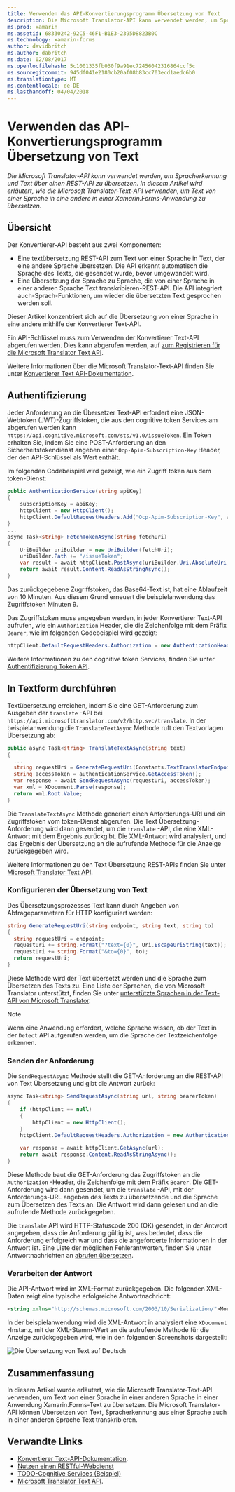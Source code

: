 ```yaml
---
title: Verwenden das API-Konvertierungsprogramm Übersetzung von Text
description: Die Microsoft Translator-API kann verwendet werden, um Spracherkennung und Text über einen REST-API zu übersetzen. In diesem Artikel wird erläutert, wie die Microsoft Translator-Text-API verwenden, um Text von einer Sprache in eine andere in einer Xamarin.Forms-Anwendung zu übersetzen.
ms.prod: xamarin
ms.assetid: 68330242-92C5-46F1-B1E3-2395D8823B0C
ms.technology: xamarin-forms
author: davidbritch
ms.author: dabritch
ms.date: 02/08/2017
ms.openlocfilehash: 5c1001335fb030f9a91ec72456042316864ccf5c
ms.sourcegitcommit: 945df041e2180cb20af08b83cc703ecd1aedc6b0
ms.translationtype: MT
ms.contentlocale: de-DE
ms.lasthandoff: 04/04/2018
---
```

# <a name="text-translation-using-the-translator-api"></a>Verwenden das API-Konvertierungsprogramm Übersetzung von Text

_Die Microsoft Translator-API kann verwendet werden, um Spracherkennung und Text über einen REST-API zu übersetzen. In diesem Artikel wird erläutert, wie die Microsoft Translator-Text-API verwenden, um Text von einer Sprache in eine andere in einer Xamarin.Forms-Anwendung zu übersetzen._

## <a name="overview"></a>Übersicht

Der Konvertierer-API besteht aus zwei Komponenten:

- Eine textübersetzung REST-API zum Text von einer Sprache in Text, der eine andere Sprache übersetzen. Die API erkennt automatisch die Sprache des Texts, die gesendet wurde, bevor umgewandelt wird.
- Eine Übersetzung der Sprache zu Sprache, die von einer Sprache in einer anderen Sprache Text transkribieren-REST-API. Die API integriert auch-Sprach-Funktionen, um wieder die übersetzten Text gesprochen werden soll.

Dieser Artikel konzentriert sich auf die Übersetzung von einer Sprache in eine andere mithilfe der Konvertierer Text-API.

Ein API-Schlüssel muss zum Verwenden der Konvertierer Text-API abgerufen werden. Dies kann abgerufen werden, auf [zum Registrieren für die Microsoft Translator Text API](/azure/cognitive-services/translator/translator-text-how-to-signup/).

Weitere Informationen über die Microsoft Translator-Text-API finden Sie unter [Konvertierer Text API-Dokumentation](/azure/cognitive-services/translator/).

## <a name="authentication"></a>Authentifizierung

Jeder Anforderung an die Übersetzer Text-API erfordert eine JSON-Webtoken (JWT)-Zugriffstoken, die aus den cognitive token Services am abgerufen werden kann `https://api.cognitive.microsoft.com/sts/v1.0/issueToken`. Ein Token erhalten Sie, indem Sie eine POST-Anforderung an den Sicherheitstokendienst angeben einer `Ocp-Apim-Subscription-Key` Header, der den API-Schlüssel als Wert enthält.

Im folgenden Codebeispiel wird gezeigt, wie ein Zugriff token aus dem token-Dienst:

```csharp
public AuthenticationService(string apiKey)
{
    subscriptionKey = apiKey;
    httpClient = new HttpClient();
    httpClient.DefaultRequestHeaders.Add("Ocp-Apim-Subscription-Key", apiKey);
}
...
async Task<string> FetchTokenAsync(string fetchUri)
{
    UriBuilder uriBuilder = new UriBuilder(fetchUri);
    uriBuilder.Path += "/issueToken";
    var result = await httpClient.PostAsync(uriBuilder.Uri.AbsoluteUri, null);
    return await result.Content.ReadAsStringAsync();
}
```

Das zurückgegebene Zugriffstoken, das Base64-Text ist, hat eine Ablaufzeit von 10 Minuten. Aus diesem Grund erneuert die beispielanwendung das Zugriffstoken Minuten 9.

Das Zugriffstoken muss angegeben werden, in jeder Konvertierer Text-API aufrufen, wie ein `Authorization` Header, die die Zeichenfolge mit dem Präfix `Bearer`, wie im folgenden Codebeispiel wird gezeigt:

```csharp
httpClient.DefaultRequestHeaders.Authorization = new AuthenticationHeaderValue("Bearer", bearerToken);
```

Weitere Informationen zu den cognitive token Services, finden Sie unter [Authentifizierung Token API](http://docs.microsofttranslator.com/oauth-token.html).

## <a name="performing-text-translation"></a>In Textform durchführen

Textübersetzung erreichen, indem Sie eine GET-Anforderung zum Ausgeben der `translate` -API bei `https://api.microsofttranslator.com/v2/http.svc/translate`. In der beispielanwendung die `TranslateTextAsync` Methode ruft den Textvorlagen Übersetzung ab:

```csharp
public async Task<string> TranslateTextAsync(string text)
{
  ...
  string requestUri = GenerateRequestUri(Constants.TextTranslatorEndpoint, text, "en", "de");
  string accessToken = authenticationService.GetAccessToken();
  var response = await SendRequestAsync(requestUri, accessToken);
  var xml = XDocument.Parse(response);
  return xml.Root.Value;
}
```

Die `TranslateTextAsync` Methode generiert einen Anforderungs-URI und ein Zugriffstoken vom token-Dienst abgerufen. Die Text Übersetzung-Anforderung wird dann gesendet, um die `translate` -API, die eine XML-Antwort mit dem Ergebnis zurückgibt. Die XML-Antwort wird analysiert, und das Ergebnis der Übersetzung an die aufrufende Methode für die Anzeige zurückgegeben wird.

Weitere Informationen zu den Text Übersetzung REST-APIs finden Sie unter [Microsoft Translator Text API](http://docs.microsofttranslator.com/text-translate.html).

### <a name="configuring-text-translation"></a>Konfigurieren der Übersetzung von Text

Des Übersetzungsprozesses Text kann durch Angeben von Abfrageparametern für HTTP konfiguriert werden:

```csharp
string GenerateRequestUri(string endpoint, string text, string to)
{
  string requestUri = endpoint;
  requestUri += string.Format("?text={0}", Uri.EscapeUriString(text));
  requestUri += string.Format("&to={0}", to);
  return requestUri;
}
```

Diese Methode wird der Text übersetzt werden und die Sprache zum Übersetzen des Texts zu. Eine Liste der Sprachen, die von Microsoft Translator unterstützt, finden Sie unter [unterstützte Sprachen in der Text-API von Microsoft Translator](/azure/cognitive-services/translator/languages/).

> [!NOTE]
> Wenn eine Anwendung erfordert, welche Sprache wissen, ob der Text in der `Detect` API aufgerufen werden, um die Sprache der Textzeichenfolge erkennen.

### <a name="sending-the-request"></a>Senden der Anforderung

Die `SendRequestAsync` Methode stellt die GET-Anforderung an die REST-API von Text Übersetzung und gibt die Antwort zurück:

```csharp
async Task<string> SendRequestAsync(string url, string bearerToken)
{
    if (httpClient == null)
    {
        httpClient = new HttpClient();
    }
    httpClient.DefaultRequestHeaders.Authorization = new AuthenticationHeaderValue("Bearer", bearerToken);

    var response = await httpClient.GetAsync(url);
    return await response.Content.ReadAsStringAsync();
}
```

Diese Methode baut die GET-Anforderung das Zugriffstoken an die `Authorization` -Header, die Zeichenfolge mit dem Präfix `Bearer`. Die GET-Anforderung wird dann gesendet, um die `translate` -API, mit der Anforderungs-URL angeben des Texts zu übersetzende und die Sprache zum Übersetzen des Texts an. Die Antwort wird dann gelesen und an die aufrufende Methode zurückgegeben.

Die `translate` API wird HTTP-Statuscode 200 (OK) gesendet, in der Antwort angegeben, dass die Anforderung gültig ist, was bedeutet, dass die Anforderung erfolgreich war und dass die angeforderte Informationen in der Antwort ist. Eine Liste der möglichen Fehlerantworten, finden Sie unter Antwortnachrichten an [abrufen übersetzen](http://docs.microsofttranslator.com/text-translate.html#!/default/get_Translate).

### <a name="processing-the-response"></a>Verarbeiten der Antwort

Die API-Antwort wird im XML-Format zurückgegeben. Die folgenden XML-Daten zeigt eine typische erfolgreiche Antwortnachricht:

```xml
<string xmlns="http://schemas.microsoft.com/2003/10/Serialization/">Morgen kaufen gehen ein</string>
```

In der beispielanwendung wird die XML-Antwort in analysiert eine `XDocument` -Instanz, mit der XML-Stamm-Wert an die aufrufende Methode für die Anzeige zurückgegeben wird, wie in den folgenden Screenshots dargestellt:

![](text-translation-images/text-translation.png "Die Übersetzung von Text auf Deutsch")

## <a name="summary"></a>Zusammenfassung

In diesem Artikel wurde erläutert, wie die Microsoft Translator-Text-API verwenden, um Text von einer Sprache in einer anderen Sprache in einer Anwendung Xamarin.Forms-Text zu übersetzen. Die Microsoft Translator-API können Übersetzen von Text, Spracherkennung aus einer Sprache auch in einer anderen Sprache Text transkribieren.

## <a name="related-links"></a>Verwandte Links

- [Konvertierer Text-API-Dokumentation](/azure/cognitive-services/translator/).
- [Nutzen einen RESTful-Webdienst](~/xamarin-forms/data-cloud/consuming/rest.md)
- [TODO-Cognitive Services (Beispiel)](https://developer.xamarin.com/samples/xamarin-forms/WebServices/TodoCognitiveServices/)
- [Microsoft Translator Text API](http://docs.microsofttranslator.com/text-translate.html).
